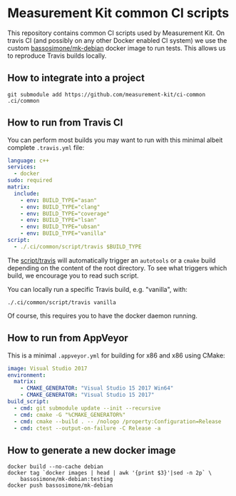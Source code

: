 # Measurement Kit common CI scripts

This repository contains common CI scripts used by Measurement Kit. On travis
CI (and possibly on any other Docker enabled CI system) we use the custom
[bassosimone/mk-debian](https://hub.docker.com/r/bassosimone/mk-debian)
docker image to run tests. This allows us to reproduce Travis builds locally.

## How to integrate into a project

```
git submodule add https://github.com/measurement-kit/ci-common .ci/common
```

## How to run from Travis CI

You can perform most builds you may want to run with this minimal
albeit complete `.travis.yml` file:

```yaml
language: c++
services:
  - docker
sudo: required
matrix:
  include:
    - env: BUILD_TYPE="asan"
    - env: BUILD_TYPE="clang"
    - env: BUILD_TYPE="coverage"
    - env: BUILD_TYPE="lsan"
    - env: BUILD_TYPE="ubsan"
    - env: BUILD_TYPE="vanilla"
script:
  - ./.ci/common/script/travis $BUILD_TYPE
```

The [script/travis](script/travis) will automatically trigger an `autotools`
or a `cmake` build depending on the content of the root directory. To see what
triggers which build, we encourage you to read such script.

You can locally run a specific Travis build, e.g. "vanilla", with:

```
./.ci/common/script/travis vanilla
```

Of course, this requires you to have the docker daemon running.

## How to run from AppVeyor

This is a minimal `.appveyor.yml` for building for x86 and x86 using CMake:

```yaml
image: Visual Studio 2017
environment:
  matrix:
    - CMAKE_GENERATOR: "Visual Studio 15 2017 Win64"
    - CMAKE_GENERATOR: "Visual Studio 15 2017"
build_script:
  - cmd: git submodule update --init --recursive
  - cmd: cmake -G "%CMAKE_GENERATOR%"
  - cmd: cmake --build . -- /nologo /property:Configuration=Release
  - cmd: ctest --output-on-failure -C Release -a
```

## How to generate a new docker image

```
docker build --no-cache debian
docker tag `docker images | head | awk '{print $3}'|sed -n 2p` \
    bassosimone/mk-debian:testing
docker push bassosimone/mk-debian
```
